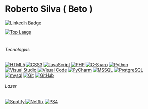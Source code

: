 # Roberto Silva ( Beto )
[![Linkedin Badge](https://img.shields.io/badge/-LinkedIn-blue?style=flat&logo=Linkedin&logoColor=white&link=https://www.linkedin.com/in/fcorobertodasilva/)](https://www.linkedin.com/in/fcorobertodasilva/)


[![Top Langs](https://github-readme-stats.vercel.app/api/top-langs/?username=beto-frs&hide=TeX&layout=compact)](#)




#
###### *Tecnologias*
[![HTML5](https://img.shields.io/badge/-HTML5-E34F26?style=flat&logo=html5&logoColor=white)](#) [![CSS3](https://img.shields.io/badge/-CSS3-1572B6?style=flat&logo=css3)](#)      [![JavaScript](https://img.shields.io/badge/-JavaScript-black?style=flat&logo=javascript)](#) [![PHP](https://img.shields.io/badge/-PHP-DCDCDC?style=flat&logo=php&logoColor=777bb4)](#)    [![C-Sharp](https://img.shields.io/badge/-.NET-8B008B?style=flat&logo=c-sharp)](#)    [![Python](https://img.shields.io/badge/-Python%20-3776AB?style=flat&logo=python&logoColor=white)](#) [![Visual Studio](https://img.shields.io/badge/-Visual%20Studio-5C2D91?style=flat&logo=Visual%20Studio)](#) [![Visual Code](https://img.shields.io/badge/-Visual%20Code-007ACC?style=flat&logo=Visual%20Studio%20Code)](#)  [![PyCharm](https://img.shields.io/badge/-PyCharm-000000?style=flat&logo=PyCharm&logoColor=yellow)](#)   [![MSSQL](https://img.shields.io/badge/-Microsoft%20SQL%20Server-cc2927?style=flat&logo=microsoft-sql-server)](#)     [![PostgreSQL](https://img.shields.io/badge/-PostgreSql-191970?style=flat&logo=postgreSQL&logoColor=lightblue)](#)      [![mysql](https://img.shields.io/badge/-MySQL-DCDCDC?style=flat&logo=mysql)](#)   [![Git](https://img.shields.io/badge/-Git-black?style=flat&logo=git)](#)    [![GitHub](https://img.shields.io/badge/-GitHub-181717?style=flat&logo=github)](#)      

###### *Lazer*
[![Spotify](https://img.shields.io/badge/-Spotify-black?style=flat&logo=spotify)](#)    [![Netflix](https://img.shields.io/badge/-Netflix-black?style=flat&logo=netflix&logoColor=e50914)](#)     [![PS4](https://img.shields.io/badge/-Playstation%204-black?style=flat&logo=playstation-4&logoColor=white)](#)
